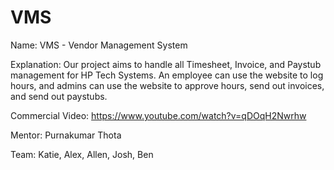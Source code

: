 # VMS

Name:
VMS - Vendor Management System

Explanation:
Our project aims to handle all Timesheet, Invoice, and Paystub management for HP Tech Systems. An employee
can use the website to log hours, and admins can use the website to approve hours, send out invoices, and
send out paystubs.

Commercial Video:
https://www.youtube.com/watch?v=qDOqH2Nwrhw

Mentor:
Purnakumar Thota

Team:
Katie, Alex, Allen, Josh, Ben
